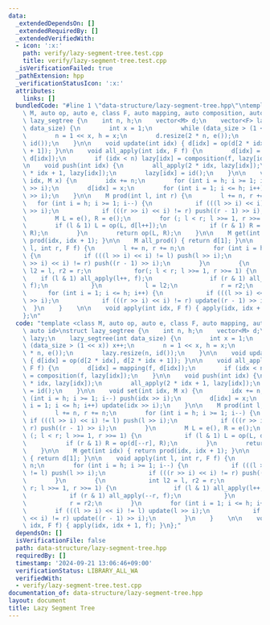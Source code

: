 ```yaml
---
data:
  _extendedDependsOn: []
  _extendedRequiredBy: []
  _extendedVerifiedWith:
  - icon: ':x:'
    path: verify/lazy-segment-tree.test.cpp
    title: verify/lazy-segment-tree.test.cpp
  _isVerificationFailed: true
  _pathExtension: hpp
  _verificationStatusIcon: ':x:'
  attributes:
    links: []
  bundledCode: "#line 1 \"data-structure/lazy-segment-tree.hpp\"\ntemplate <class\
    \ M, auto op, auto e, class F, auto mapping, auto composition, auto id>\nstruct\
    \ lazy_segtree {\n    int n, h;\n    vector<M> d;\n    vector<F> lazy;\n    lazy_segtree(int\
    \ data_size) {\n        int x = 1;\n        while (data_size > (1 << x)) x++;\n\
    \        n = 1 << x, h = x;\n        d.resize(2 * n, e());\n        lazy.resize(n,\
    \ id());\n    }\n\n    void update(int idx) { d[idx] = op(d[2 * idx], d[2 * idx\
    \ + 1]); }\n\n    void all_apply(int idx, F f) {\n        d[idx] = mapping(f,\
    \ d[idx]);\n        if (idx < n) lazy[idx] = composition(f, lazy[idx]);\n    }\n\
    \n    void push(int idx) {\n        all_apply(2 * idx, lazy[idx]);\n        all_apply(2\
    \ * idx + 1, lazy[idx]);\n        lazy[idx] = id();\n    }\n\n    void set(int\
    \ idx, M x) {\n        idx += n;\n        for (int i = h; i >= 1; i--) push(idx\
    \ >> i);\n        d[idx] = x;\n        for (int i = 1; i <= h; i++) update(idx\
    \ >> i);\n    }\n\n    M prod(int l, int r) {\n        l += n, r += n;\n     \
    \   for (int i = h; i >= 1; i--) {\n            if (((l >> i) << i) != l) push(l\
    \ >> i);\n            if (((r >> i) << i) != r) push((r - 1) >> i);\n        }\n\
    \        M L = e(), R = e();\n        for (; l < r; l >>= 1, r >>= 1) {\n    \
    \        if (l & 1) L = op(L, d[l++]);\n            if (r & 1) R = op(d[--r],\
    \ R);\n        }\n        return op(L, R);\n    }\n\n    M get(int idx) { return\
    \ prod(idx, idx + 1); }\n\n    M all_prod() { return d[1]; }\n\n    void apply(int\
    \ l, int r, F f) {\n        l += n, r += n;\n        for (int i = h; i >= 1; i--)\
    \ {\n            if (((l >> i) << i) != l) push(l >> i);\n            if (((r\
    \ >> i) << i) != r) push((r - 1) >> i);\n        }\n        {\n            int\
    \ l2 = l, r2 = r;\n            for(; l < r; l >>= 1, r >>= 1) {\n            \
    \    if (l & 1) all_apply(l++, f);\n                if (r & 1) all_apply(--r,\
    \ f);\n            }\n            l = l2;\n            r = r2;\n        }\n  \
    \      for (int i = 1; i <= h; i++) {\n            if (((l >> i) << i) != l) update(l\
    \ >> i);\n            if (((r >> i) << i) != r) update((r - 1) >> i);\n      \
    \  }\n    }    \n\n    void apply(int idx, F f) { apply(idx, idx + 1, f); }\n\
    };\n"
  code: "template <class M, auto op, auto e, class F, auto mapping, auto composition,\
    \ auto id>\nstruct lazy_segtree {\n    int n, h;\n    vector<M> d;\n    vector<F>\
    \ lazy;\n    lazy_segtree(int data_size) {\n        int x = 1;\n        while\
    \ (data_size > (1 << x)) x++;\n        n = 1 << x, h = x;\n        d.resize(2\
    \ * n, e());\n        lazy.resize(n, id());\n    }\n\n    void update(int idx)\
    \ { d[idx] = op(d[2 * idx], d[2 * idx + 1]); }\n\n    void all_apply(int idx,\
    \ F f) {\n        d[idx] = mapping(f, d[idx]);\n        if (idx < n) lazy[idx]\
    \ = composition(f, lazy[idx]);\n    }\n\n    void push(int idx) {\n        all_apply(2\
    \ * idx, lazy[idx]);\n        all_apply(2 * idx + 1, lazy[idx]);\n        lazy[idx]\
    \ = id();\n    }\n\n    void set(int idx, M x) {\n        idx += n;\n        for\
    \ (int i = h; i >= 1; i--) push(idx >> i);\n        d[idx] = x;\n        for (int\
    \ i = 1; i <= h; i++) update(idx >> i);\n    }\n\n    M prod(int l, int r) {\n\
    \        l += n, r += n;\n        for (int i = h; i >= 1; i--) {\n           \
    \ if (((l >> i) << i) != l) push(l >> i);\n            if (((r >> i) << i) !=\
    \ r) push((r - 1) >> i);\n        }\n        M L = e(), R = e();\n        for\
    \ (; l < r; l >>= 1, r >>= 1) {\n            if (l & 1) L = op(L, d[l++]);\n \
    \           if (r & 1) R = op(d[--r], R);\n        }\n        return op(L, R);\n\
    \    }\n\n    M get(int idx) { return prod(idx, idx + 1); }\n\n    M all_prod()\
    \ { return d[1]; }\n\n    void apply(int l, int r, F f) {\n        l += n, r +=\
    \ n;\n        for (int i = h; i >= 1; i--) {\n            if (((l >> i) << i)\
    \ != l) push(l >> i);\n            if (((r >> i) << i) != r) push((r - 1) >> i);\n\
    \        }\n        {\n            int l2 = l, r2 = r;\n            for(; l <\
    \ r; l >>= 1, r >>= 1) {\n                if (l & 1) all_apply(l++, f);\n    \
    \            if (r & 1) all_apply(--r, f);\n            }\n            l = l2;\n\
    \            r = r2;\n        }\n        for (int i = 1; i <= h; i++) {\n    \
    \        if (((l >> i) << i) != l) update(l >> i);\n            if (((r >> i)\
    \ << i) != r) update((r - 1) >> i);\n        }\n    }    \n\n    void apply(int\
    \ idx, F f) { apply(idx, idx + 1, f); }\n};"
  dependsOn: []
  isVerificationFile: false
  path: data-structure/lazy-segment-tree.hpp
  requiredBy: []
  timestamp: '2024-09-21 13:06:46+09:00'
  verificationStatus: LIBRARY_ALL_WA
  verifiedWith:
  - verify/lazy-segment-tree.test.cpp
documentation_of: data-structure/lazy-segment-tree.hpp
layout: document
title: Lazy Segment Tree
---
```

